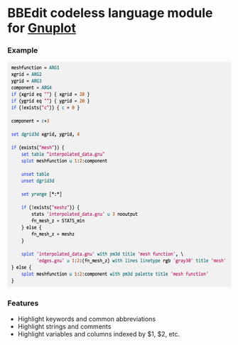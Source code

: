 # BBEdit codeless language module for [Gnuplot](http://www.gnuplot.info)

### Example ###

<img src=sample.png width="584" height="508">

### Features ###
* Highlight keywords and common abbreviations
* Highlight strings and comments
* Highlight variables and columns indexed by $1, $2, etc.
